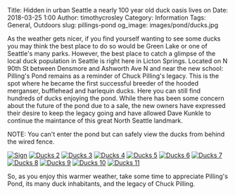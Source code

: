 Title: Hidden in urban Seattle a nearly 100 year old duck oasis lives on
Date: 2018-03-25 1:00
Author: timothycrosley
Category: Information
Tags: General, Outdoors
slug: pillings-pond
og_image: images/pond/ducks.jpg

As the weather gets nicer, if you find yourself wanting to see some ducks you may think the best place to do so would be Green Lake or one of Seattle's many parks.
However, the best place to catch a glimpse of the local duck population in Seattle is right here in Licton Springs. 
Located on N 90th St between Densmore and Ashworth Ave N and near the new school: Pilling's Pond remains as a reminder of Chuck Pilling's legacy. This is the spot where he
became the first successful breeder of the hooded merganser, bufflehead and harlequin ducks. Here you can still find hundreds of ducks enjoying the pond. While there has
been some concern about the future of the pond due to a sale, the new owners have expressed their desire to keep the legacy going and have allowed Dave Kunkle to continue the maintance of this great North Seattle landmark. 

NOTE: You can't enter the pond but can safely view the ducks from behind the wired fence. 

[![Sign](/images/pond/sign.jpg)](/images/pond/sign.jpg)
[![Ducks 2](/images/pond/2.jpg)](/images/pond/2.jpg)
[![Ducks 3](/images/pond/3.jpg)](/images/pond/3.jpg)
[![Ducks 4](/images/pond/4.jpg)](/images/pond/4.jpg)
[![Ducks 5](/images/pond/5.jpg)](/images/pond/5.jpg)
[![Ducks 6](/images/pond/6.jpg)](/images/pond/6.jpg)
[![Ducks 7](/images/pond/7.jpg)](/images/pond/7.jpg)
[![Ducks 8](/images/pond/8.jpg)](/images/pond/8.jpg)
[![Ducks 9](/images/pond/9.jpg)](/images/pond/9.jpg)
[![Ducks 10](/images/pond/10.jpg)](/images/pond/10.jpg)
[![Ducks 11](/images/pond/11.jpg)](/images/pond/11.jpg)

So, as you enjoy this warmer weather, take some time to appreciate Pilling's Pond, its many duck inhabitants, and the legacy of Chuck Pilling. 
